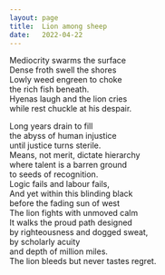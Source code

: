 ```yaml
---
layout: page
title:  Lion among sheep
date:   2022-04-22 
---
```



Mediocrity swarms the surface <br>
Dense froth swell the shores <br>
Lowly weed engreen to choke  <br>
the rich fish beneath. <br>
Hyenas laugh and the lion cries<br>
while rest chuckle at his despair. <br>


Long years drain to fill<br>
the abyss of human injustice <br>
until justice turns sterile. <br>
Means, not merit, dictate hierarchy <br>
where talent is a barren ground<br>
to seeds of recognition.<br>
Logic fails and labour fails, <br>
And yet within this blinding black<br>
before the fading sun of west <br>
The lion fights with unmoved calm<br>
It walks the proud path designed<br>
by righteousness and dogged sweat,<br>
by scholarly acuity <br>
and depth of million miles. <br>
The lion bleeds but never tastes regret.<br>


